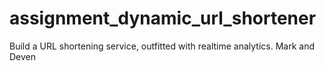 # assignment_dynamic_url_shortener
Build a URL shortening service, outfitted with realtime analytics.
Mark and Deven